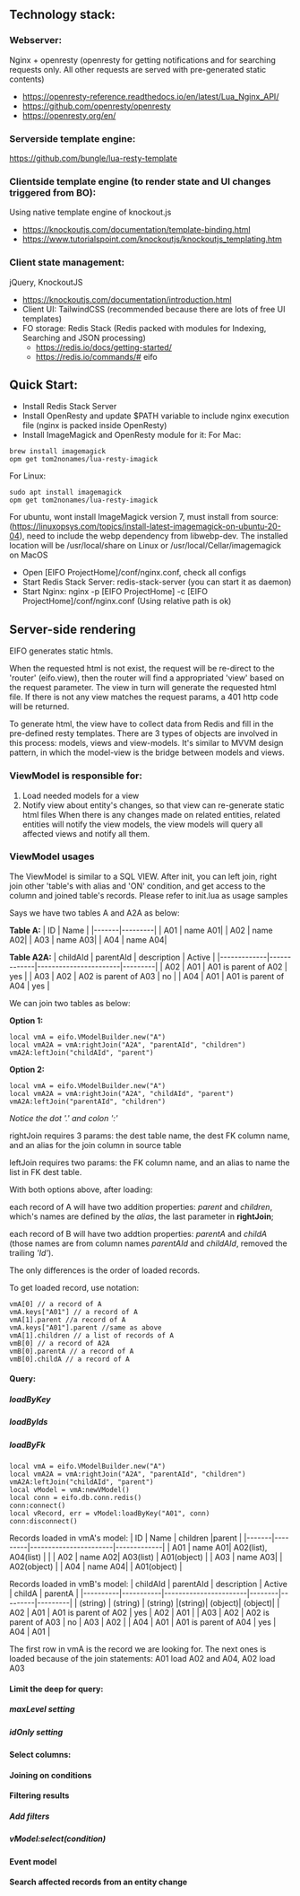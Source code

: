 ## Technology stack:
### Webserver: 
Nginx + openresty (openresty for getting notifications and for searching requests only. All other requests are served with pre-generated static contents)
- https://openresty-reference.readthedocs.io/en/latest/Lua_Nginx_API/
- https://github.com/openresty/openresty
- https://openresty.org/en/
### Serverside template engine: 
https://github.com/bungle/lua-resty-template
### Clientside template engine (to render state and UI changes triggered from BO): 
Using native template engine of knockout.js
- https://knockoutjs.com/documentation/template-binding.html
- https://www.tutorialspoint.com/knockoutjs/knockoutjs_templating.htm
### Client state management: 
jQuery, KnockoutJS 
- https://knockoutjs.com/documentation/introduction.html
- Client UI: TailwindCSS (recommended because there are lots of free UI templates)
- FO storage: Redis Stack (Redis packed with modules for Indexing, Searching and JSON processing)
  - https://redis.io/docs/getting-started/
  - https://redis.io/commands/# eifo


## Quick Start:
+ Install Redis Stack Server
+ Install OpenResty and update $PATH variable to include nginx execution file (nginx is packed inside OpenResty)
+ Install ImageMagick and OpenResty module for it:
For Mac:
```
brew install imagemagick
opm get tom2nonames/lua-resty-imagick
```
For Linux:
```
sudo apt install imagemagick
opm get tom2nonames/lua-resty-imagick
```
For ubuntu, wont install ImageMagick version 7, must install from source:(https://linuxopsys.com/topics/install-latest-imagemagick-on-ubuntu-20-04), need to include the webp dependency from libwebp-dev. The installed location will be /usr/local/share on Linux or /usr/local/Cellar/imagemagick on MacOS

+ Open [EIFO ProjectHome]/conf/nginx.conf, check all configs
+ Start Redis Stack Server: redis-stack-server (you can start it as daemon)
+ Start Nginx: nginx -p [EIFO ProjectHome] -c [EIFO ProjectHome]/conf/nginx.conf (Using relative path is ok)

## Server-side rendering
EIFO generates static htmls. 

When the requested html is not exist, the request will be re-direct to 
 the 'router' (eifo.view), then the router will find a appropriated 'view' based 
 on the request parameter. The view in turn will generate the requested html file. If there is not any view matches the request params, a 401 http code will be returned.

 To generate html, the view have to collect data from Redis and fill in the pre-defined resty templates. There are 3 types of objects are involved in this process: models, views and view-models. It's similar to MVVM design pattern, in which the model-view is the bridge between models and views. 
 ### ViewModel is responsible for:
  1. Load needed models for a view
  2. Notify view about entity's changes, so that view can re-generate static html files
When there is any changes made on related entities, related entities will notify the view models, the view models will query all affected views and notify all them.
### ViewModel usages
The ViewModel is similar to a SQL VIEW. After init, you can left join, right join other 'table's with alias and 'ON' condition, and get access to the column and joined table's records. Please refer to init.lua as usage samples 

Says we have two tables A and A2A as below:

**Table A:**
| ID    | Name    | 
|-------|---------|
| A01   | name A01|
| A02   | name A02|
| A03   | name A03|
| A04   | name A04|

**Table A2A:**
| childAId    | parentAId   | description           | Active  |
|-------------|-------------|-----------------------|---------|
| A02         | A01         | A01 is parent of A02  | yes     |
| A03         | A02         | A02 is parent of A03  | no      |
| A04         | A01         | A01 is parent of A04  | yes     |

We can join two tables as below:

**Option 1:** 

```
local vmA = eifo.VModelBuilder.new("A")
local vmA2A = vmA:rightJoin("A2A", "parentAId", "children")
vmA2A:leftJoin("childAId", "parent")
```

**Option 2:** 

```
local vmA = eifo.VModelBuilder.new("A")
local vmA2A = vmA:rightJoin("A2A", "childAId", "parent")
vmA2A:leftJoin("parentAId", "children")
```
*Notice the dot '.' and colon ':'*

rightJoin requires 3 params: the dest table name, the dest FK column name, and an alias for the join column in source table

leftJoin requires two params: the FK column name, and an alias to name the list in FK dest table.

With both options above, after loading: 

each record of A will have two addition properties: *parent* and *children*, which's names are defined by the *alias*, the last parameter in **rightJoin**;  

each record of B will have two addtion properties: *parentA* and *childA* (those names are from column names *parentAId* and *childAId*, removed the trailing *'Id'*). 

The only differences is the order of loaded records. 

To get loaded record, use notation: 
```
vmA[0] // a record of A
vmA.keys["A01"] // a record of A
vmA[1].parent //a record of A
vmA.keys["A01"].parent //same as above
vmA[1].children // a list of records of A
vmB[0] // a record of A2A
vmB[0].parentA // a record of A
vmB[0].childA // a record of A
```

#### Query:
##### *loadByKey*
##### *loadByIds*
##### *loadByFk*
```
local vmA = eifo.VModelBuilder.new("A")
local vmA2A = vmA:rightJoin("A2A", "parentAId", "children")
vmA2A:leftJoin("childAId", "parent")
local vModel = vmA:newVModel()
local conn = eifo.db.conn.redis()
conn:connect()
local vRecord, err = vModel:loadByKey("A01", conn)
conn:disconnect()
```
Records loaded in vmA's model:
| ID    | Name    | children              |parent       |
|-------|---------|-----------------------|-------------|
| A01   | name A01| A02(list), A04(list)  |             |
| A02   | name A02| A03(list)             | A01(object) |
| A03   | name A03|                       | A02(object) |
| A04   | name A04|                       | A01(object) |

Records loaded in vmB's model:
| childAId | parentAId | description           | Active | childA  | parentA |
|----------|-----------|-----------------------|--------|---------|---------|
| (string) | (string)  | (string)              |(string)| (object)| (object)|
| A02      | A01       | A01 is parent of A02  | yes    | A02     | A01     |
| A03      | A02       | A02 is parent of A03  | no     | A03     | A02     |
| A04      | A01       | A01 is parent of A04  | yes    | A04     | A01     |

The first row in vmA is the record we are looking for. The next ones is loaded because of the join statements: A01 load A02 and A04, A02 load A03
#### Limit the deep for query:
##### *maxLevel setting*
##### *idOnly setting*
#### Select columns:
#### Joining on conditions
#### Filtering results
##### *Add filters*
##### *vModel:select(condition)*
#### Event model
#### Search affected records from an entity change
